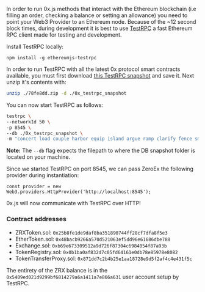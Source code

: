 In order to run 0x.js methods that interact with the Ethereum blockchain (i.e filling an order, checking a balance or setting an allowance) you need to point your Web3 Provider to an Ethereum node. Because of the ~12 second block times, during development it is best to use [TestRPC](https://github.com/ethereumjs/testrpc) a fast Ethereum RPC client made for testing and development.

Install TestRPC locally:

```
npm install -g ethereumjs-testrpc
```

In order to run TestRPC with all the latest 0x protocol smart contracts available, you must first download [this TestRPC snapshot](https://s3.amazonaws.com/testrpc-shapshots/78fe8dd.zip) and save it. Next unzip it's contents with:

```bash
unzip ./78fe8dd.zip -d ./0x_testrpc_snapshot
```

You can now start TestRPC as follows:

```bash
testrpc \
--networkId 50 \
-p 8545 \
--db ./0x_testrpc_snapshot \
-m "concert load couple harbor equip island argue ramp clarify fence smart topic"
```

**Note:** The `--db` flag expects the filepath to where the DB snapshot folder is located on your machine.

Since we started TestRPC on port 8545, we can pass ZeroEx the following provider during instantiation:

```
const provider = new Web3.providers.HttpProvider('http://localhost:8545');
```

0x.js will now communicate with TestRPC over HTTP!

### Contract addresses

- ZRXToken.sol: `0x25b8fe1de9daf8ba351890744ff28cf7dfa8f5e3`
- EtherToken.sol: `0x48bacb9266a570d521063ef5dd96e61686dbe788`
- Exchange.sol: `0xb69e673309512a9d726f87304c6984054f87a93b`
- TokenRegistry.sol: `0x0b1ba0af832d7c05fd64161e0db78e85978e8082`
- TokenTransferProxy.sol: `0x871dd7c2b4b25e1aa18728e9d5f2af4c4e431f5c`

The entirety of the ZRX balance is in the `0x5409ed021d9299bf6814279a6a1411a7e866a631` user account setup by TestRPC.
